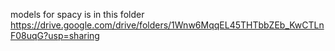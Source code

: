 models for spacy is in this folder   https://drive.google.com/drive/folders/1Wnw6MqqEL45THTbbZEb_KwCTLnF08uqG?usp=sharing
